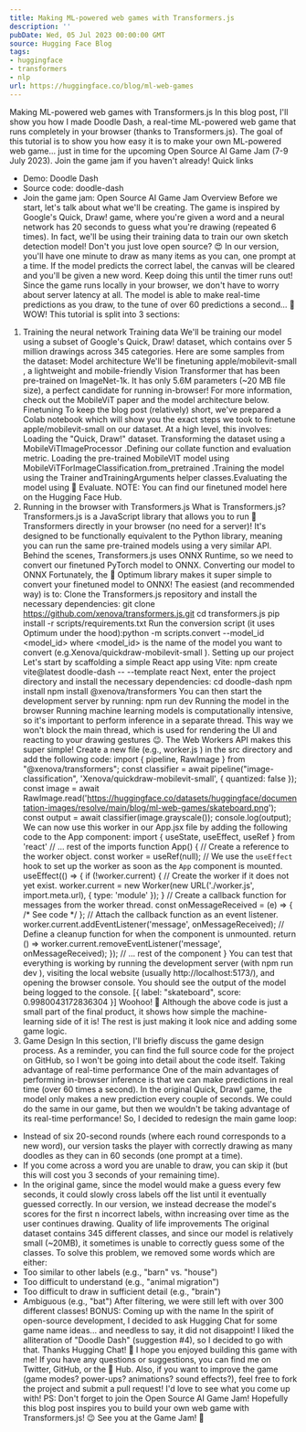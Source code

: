 ```yaml
---
title: Making ML-powered web games with Transformers.js
description: ''
pubDate: Wed, 05 Jul 2023 00:00:00 GMT
source: Hugging Face Blog
tags:
- huggingface
- transformers
- nlp
url: https://huggingface.co/blog/ml-web-games
---
```


Making ML-powered web games with Transformers.js
In this blog post, I'll show you how I made Doodle Dash, a real-time ML-powered web game that runs completely in your browser (thanks to Transformers.js). The goal of this tutorial is to show you how easy it is to make your own ML-powered web game... just in time for the upcoming Open Source AI Game Jam (7-9 July 2023). Join the game jam if you haven't already!
Quick links
- Demo: Doodle Dash
- Source code: doodle-dash
- Join the game jam: Open Source AI Game Jam
Overview
Before we start, let's talk about what we'll be creating. The game is inspired by Google's Quick, Draw! game, where you're given a word and a neural network has 20 seconds to guess what you're drawing (repeated 6 times). In fact, we'll be using their training data to train our own sketch detection model! Don't you just love open source? 😍
In our version, you'll have one minute to draw as many items as you can, one prompt at a time. If the model predicts the correct label, the canvas will be cleared and you'll be given a new word. Keep doing this until the timer runs out! Since the game runs locally in your browser, we don't have to worry about server latency at all. The model is able to make real-time predictions as you draw, to the tune of over 60 predictions a second... 🤯 WOW!
This tutorial is split into 3 sections:
1. Training the neural network
Training data
We'll be training our model using a subset of Google's Quick, Draw! dataset, which contains over 5 million drawings across 345 categories. Here are some samples from the dataset:
Model architecture
We'll be finetuning apple/mobilevit-small
, a lightweight and mobile-friendly Vision Transformer that has been pre-trained on ImageNet-1k. It has only 5.6M parameters (~20 MB file size), a perfect candidate for running in-browser! For more information, check out the MobileViT paper and the model architecture below.
Finetuning
To keep the blog post (relatively) short, we've prepared a Colab notebook which will show you the exact steps we took to finetune apple/mobilevit-small
on our dataset. At a high level, this involves:
Loading the "Quick, Draw!" dataset.
Transforming the dataset using a
MobileViTImageProcessor
.Defining our collate function and evaluation metric.
Loading the pre-trained MobileVIT model using
MobileViTForImageClassification.from_pretrained
.Training the model using the
Trainer
andTrainingArguments
helper classes.Evaluating the model using 🤗 Evaluate.
NOTE: You can find our finetuned model here on the Hugging Face Hub.
2. Running in the browser with Transformers.js
What is Transformers.js?
Transformers.js is a JavaScript library that allows you to run 🤗 Transformers directly in your browser (no need for a server)! It's designed to be functionally equivalent to the Python library, meaning you can run the same pre-trained models using a very similar API.
Behind the scenes, Transformers.js uses ONNX Runtime, so we need to convert our finetuned PyTorch model to ONNX.
Converting our model to ONNX
Fortunately, the 🤗 Optimum library makes it super simple to convert your finetuned model to ONNX! The easiest (and recommended way) is to:
Clone the Transformers.js repository and install the necessary dependencies:
git clone https://github.com/xenova/transformers.js.git cd transformers.js pip install -r scripts/requirements.txt
Run the conversion script (it uses
Optimum
under the hood):python -m scripts.convert --model_id <model_id>
where
<model_id>
is the name of the model you want to convert (e.g.Xenova/quickdraw-mobilevit-small
).
Setting up our project
Let's start by scaffolding a simple React app using Vite:
npm create vite@latest doodle-dash -- --template react
Next, enter the project directory and install the necessary dependencies:
cd doodle-dash
npm install
npm install @xenova/transformers
You can then start the development server by running:
npm run dev
Running the model in the browser
Running machine learning models is computationally intensive, so it's important to perform inference in a separate thread. This way we won't block the main thread, which is used for rendering the UI and reacting to your drawing gestures 😉. The Web Workers API makes this super simple!
Create a new file (e.g., worker.js
) in the src
directory and add the following code:
import { pipeline, RawImage } from "@xenova/transformers";
const classifier = await pipeline("image-classification", 'Xenova/quickdraw-mobilevit-small', { quantized: false });
const image = await RawImage.read('https://huggingface.co/datasets/huggingface/documentation-images/resolve/main/blog/ml-web-games/skateboard.png');
const output = await classifier(image.grayscale());
console.log(output);
We can now use this worker in our App.jsx
file by adding the following code to the App
component:
import { useState, useEffect, useRef } from 'react'
// ... rest of the imports
function App() {
// Create a reference to the worker object.
const worker = useRef(null);
// We use the `useEffect` hook to set up the worker as soon as the `App` component is mounted.
useEffect(() => {
if (!worker.current) {
// Create the worker if it does not yet exist.
worker.current = new Worker(new URL('./worker.js', import.meta.url), {
type: 'module'
});
}
// Create a callback function for messages from the worker thread.
const onMessageReceived = (e) => { /* See code */ };
// Attach the callback function as an event listener.
worker.current.addEventListener('message', onMessageReceived);
// Define a cleanup function for when the component is unmounted.
return () => worker.current.removeEventListener('message', onMessageReceived);
});
// ... rest of the component
}
You can test that everything is working by running the development server (with npm run dev
), visiting the local website (usually http://localhost:5173/), and opening the browser console. You should see the output of the model being logged to the console.
[{ label: "skateboard", score: 0.9980043172836304 }]
Woohoo! 🥳 Although the above code is just a small part of the final product, it shows how simple the machine-learning side of it is! The rest is just making it look nice and adding some game logic.
3. Game Design
In this section, I'll briefly discuss the game design process. As a reminder, you can find the full source code for the project on GitHub, so I won't be going into detail about the code itself.
Taking advantage of real-time performance
One of the main advantages of performing in-browser inference is that we can make predictions in real time (over 60 times a second). In the original Quick, Draw! game, the model only makes a new prediction every couple of seconds. We could do the same in our game, but then we wouldn't be taking advantage of its real-time performance! So, I decided to redesign the main game loop:
- Instead of six 20-second rounds (where each round corresponds to a new word), our version tasks the player with correctly drawing as many doodles as they can in 60 seconds (one prompt at a time).
- If you come across a word you are unable to draw, you can skip it (but this will cost you 3 seconds of your remaining time).
- In the original game, since the model would make a guess every few seconds, it could slowly cross labels off the list until it eventually guessed correctly. In our version, we instead decrease the model's scores for the first
n
incorrect labels, withn
increasing over time as the user continues drawing.
Quality of life improvements
The original dataset contains 345 different classes, and since our model is relatively small (~20MB), it sometimes is unable to correctly guess some of the classes. To solve this problem, we removed some words which are either:
- Too similar to other labels (e.g., "barn" vs. "house")
- Too difficult to understand (e.g., "animal migration")
- Too difficult to draw in sufficient detail (e.g., "brain")
- Ambiguous (e.g., "bat")
After filtering, we were still left with over 300 different classes!
BONUS: Coming up with the name
In the spirit of open-source development, I decided to ask Hugging Chat for some game name ideas... and needless to say, it did not disappoint!
I liked the alliteration of "Doodle Dash" (suggestion #4), so I decided to go with that. Thanks Hugging Chat! 🤗
I hope you enjoyed building this game with me! If you have any questions or suggestions, you can find me on Twitter, GitHub, or the 🤗 Hub. Also, if you want to improve the game (game modes? power-ups? animations? sound effects?), feel free to fork the project and submit a pull request! I'd love to see what you come up with!
PS: Don't forget to join the Open Source AI Game Jam! Hopefully this blog post inspires you to build your own web game with Transformers.js! 😉 See you at the Game Jam! 🚀